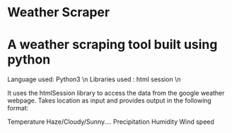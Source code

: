 # Weather Scraper
# A weather scraping tool built using python
Language used: Python3        \n
Libraries used : html session \n

It uses the htmlSession library to access the data from the google weather webpage.
Takes location as input and provides output in the following format:

Temperature
Haze/Cloudy/Sunny....
Precipitation
Humidity
Wind speed
